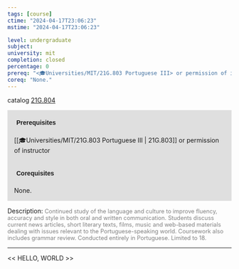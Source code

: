 ```yaml
---
tags: [course]
ctime: "2024-04-17T23:06:23"
mstime: "2024-04-17T23:06:23"

level: undergraduate
subject: 
university: mit
completion: closed
percentage: 0
prereq: "<🎓Universities/MIT/21G.803 Portuguese III> or permission of instructor"
coreq: "None."
---
```


catalog [21G.804](http://student.mit.edu/catalog/m21Gh.html#21G.804)

<span style="display: block; padding: 15px; background-color: rgb(100, 100, 100, 0.2);"><font id="m_prereq2234_0" style="display: block; font-family: Arial, sans-serif; font-weight: bold; padding: 5px">Prerequisites</font><br><span id="prereq2234_0">[[🎓Universities/MIT/21G.803 Portuguese III | 21G.803]] or permission of instructor</span></span>
<span style="display: block; padding: 15px; background-color: rgb(100, 100, 100, 0.2);"><font id="m_coreq2234_0" style="display: block; font-family: Arial, sans-serif; font-weight: bold; padding: 5px">Corequisites</font><br><span id="coreq2234_0">None.</span></span>

<font style="">Description:</font>
<font style="color: grey; font-size: 0.8rem;">Continued study of the language and culture to improve fluency, accuracy and style in both oral and written communication. Students discuss current news articles, short literary texts, films, music and web-based materials dealing with issues relevant to the Portuguese-speaking world. Coursework also includes grammar review. Conducted entirely in Portuguese. Limited to 18.</font>



---

<< HELLO, WORLD >>
